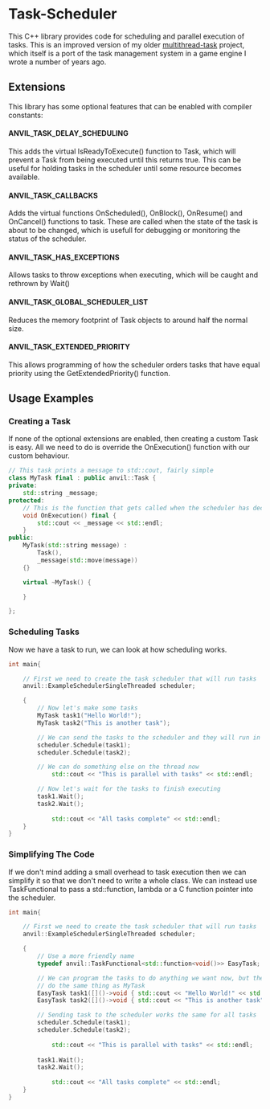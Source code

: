 # Task-Scheduler
This C++ library provides code for scheduling and parallel execution of tasks.
This is an improved version of my older [multithread-task](https://github.com/asmith-git/multithread-task) project, which itself is a port of the task management system in a game engine I wrote a number of years ago.

## Extensions
This library has some optional features that can be enabled with compiler constants:
#### ANVIL_TASK_DELAY_SCHEDULING
This adds the virtual IsReadyToExecute() function to Task, which will prevent a Task from being executed until this returns true. This can be useful for holding tasks in the scheduler until some resource becomes available.
#### ANVIL_TASK_CALLBACKS
Adds the virtual functions OnScheduled(), OnBlock(), OnResume() and OnCancel() functions to task. These are called when the state of the task is about to be changed, which is usefull for debugging or monitoring the status of the scheduler.
#### ANVIL_TASK_HAS_EXCEPTIONS
Allows tasks to throw exceptions when executing, which will be caught and rethrown by Wait()
#### ANVIL_TASK_GLOBAL_SCHEDULER_LIST
Reduces the memory footprint of Task objects to around half the normal size.
#### ANVIL_TASK_EXTENDED_PRIORITY
This allows programming of how the scheduler orders tasks that have equal priority using the GetExtendedPriority() function.


## Usage Examples
### Creating a Task
If none of the optional extensions are enabled, then creating a custom Task is easy. All we need to do is override the OnExecution() function with our custom behaviour.
```cpp
// This task prints a message to std::cout, fairly simple
class MyTask final : public anvil::Task {
private:
	std::string _message;
protected:
	// This is the function that gets called when the scheduler has decided to run the task
	void OnExecution() final {
		std::cout << _message << std::endl;
	}
public:
	MyTask(std::string message) :
		Task(),
		_message(std::move(message))
	{}

	virtual ~MyTask() {

	}

};
```
### Scheduling Tasks
Now we have a task to run, we can look at how scheduling works.
```cpp
int main{

	// First we need to create the task scheduler that will run tasks
	anvil::ExampleSchedulerSingleThreaded scheduler;

	{
		// Now let's make some tasks
		MyTask task1("Hello World!");
		MyTask task2("This is another task");

		// We can send the tasks to the scheduler and they will run in parallel
		scheduler.Schedule(task1);
		scheduler.Schedule(task2);

		// We can do something else on the thread now
    		std::cout << "This is parallel with tasks" << std::endl;

		// Now let's wait for the tasks to finish executing
		task1.Wait();
		task2.Wait();
    
    		std::cout << "All tasks complete" << std::endl;
	}
}
```
### Simplifying The Code
If we don't mind adding a small overhead to task execution then we can simplify it so that we don't need to write a whole class. We can instead use TaskFunctional to pass a std::function, lambda or a C function pointer into the scheduler.
```cpp
int main{

	// First we need to create the task scheduler that will run tasks
	anvil::ExampleSchedulerSingleThreaded scheduler;

	{
		// Use a more friendly name
		typedef anvil::TaskFunctional<std::function<void()>> EasyTask;

		// We can program the tasks to do anything we want now, but these ones will
		// do the same thing as MyTask
		EasyTask task1([]()->void { std::cout << "Hello World!" << std::endl; });
		EasyTask task2([]()->void { std::cout << "This is another task" << std::endl; });

		// Sending task to the scheduler works the same for all tasks
		scheduler.Schedule(task1);
		scheduler.Schedule(task2);
    
    		std::cout << "This is parallel with tasks" << std::endl;
    
		task1.Wait();
		task2.Wait();
    
    		std::cout << "All tasks complete" << std::endl;
	}
}
```
